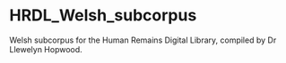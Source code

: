 # HRDL_Welsh_subcorpus
Welsh subcorpus for the Human Remains Digital Library, compiled by Dr Llewelyn Hopwood.
